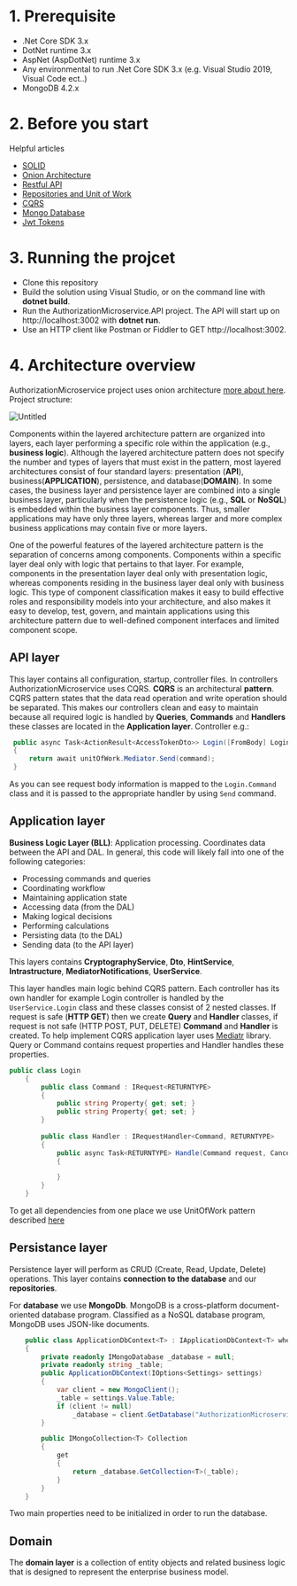 # 1. Prerequisite

- .Net Core SDK 3.x
- DotNet runtime 3.x
- AspNet (AspDotNet) runtime 3.x
- Any environmental to run .Net Core SDK 3.x (e.g. Visual Studio 2019, Visual Code ect..)
- MongoDB 4.2.x

# 2. Before you start

Helpful articles
- [SOLID](https://docs.microsoft.com/en-us/archive/msdn-magazine/2014/may/csharp-best-practices-dangers-of-violating-solid-principles-in-csharp)
- [Onion Architecture](https://www.c-sharpcorner.com/article/onion-architecture-in-asp-net-core-mvc/)
- [Restful API](https://docs.microsoft.com/en-us/aspnet/web-api/overview/older-versions/build-restful-apis-with-aspnet-web-api)
- [Repositories and Unit of Work](https://docs.microsoft.com/en-us/aspnet/mvc/overview/older-versions/getting-started-with-ef-5-using-mvc-4/implementing-the-repository-and-unit-of-work-patterns-in-an-asp-net-mvc-application)
- [CQRS](https://medium.com/@ducmeit/net-core-using-cqrs-pattern-with-mediatr-part-1-55557e90931b)
- [Mongo Database](https://www.mongodb.com/blog/post/quick-start-c-sharp-and-mongodb-starting-and-setup)
- [Jwt Tokens](https://www.c-sharpcorner.com/article/jwt-json-web-token-authentication-in-asp-net-core/)

# 3. Running the projcet
 
- Clone this repository
- Build the solution using Visual Studio, or on the command line with **dotnet build**.
- Run the AuthorizationMicroservice.API project. The API will start up on http://localhost:3002 with **dotnet run**.
- Use an HTTP client like Postman or Fiddler to GET http://localhost:3002.

# 4. Architecture overview

AuthorizationMicroservice project uses onion architecture [more about here](https://www.codeguru.com/csharp/csharp/cs_misc/designtechniques/understanding-onion-architecture.html#:~:text=Onion%20Architecture%20is%20based%20on,on%20the%20actual%20domain%20models.). 
Project structure:


![Untitled](https://res.cloudinary.com/practicaldev/image/fetch/s--sWdyI1q4--/c_limit%2Cf_auto%2Cfl_progressive%2Cq_auto%2Cw_880/https://dev-to-uploads.s3.amazonaws.com/i/dhti2v0e1smn055tages.png)

Components within the layered architecture pattern are organized into layers, each layer performing a specific role within the application (e.g., **business logic**). Although the layered architecture pattern does not specify the number and types of layers that must exist in the pattern, most layered architectures consist of four standard layers: presentation (**API**), business(**APPLICATION**), persistence, and database(**DOMAIN**). In some cases, the business layer and persistence layer are combined into a single business layer, particularly when the persistence logic (e.g., **SQL** or **NoSQL**) is embedded within the business layer components. Thus, smaller applications may have only three layers, whereas larger and more complex business applications may contain five or more layers.

One of the powerful features of the layered architecture pattern is the separation of concerns among components. Components within a specific layer deal only with logic that pertains to that layer. For example, components in the presentation layer deal only with presentation logic, whereas components residing in the business layer deal only with business logic. This type of component classification makes it easy to build effective roles and responsibility models into your architecture, and also makes it easy to develop, test, govern, and maintain applications using this architecture pattern due to well-defined component interfaces and limited component scope.

## API layer

This layer contains all configuration, startup, controller files. In controllers AuthorizationMicroservice uses CQRS.
**CQRS** is an architectural **pattern**. CQRS pattern states that the data read operation and write operation should be separated. This makes our controllers clean and easy to maintain because all required logic is handled by **Queries**, **Commands** and **Handlers** these classes are located in the **Application layer**. Controller e.g.:
```csharp
 public async Task<ActionResult<AccessTokenDto>> Login([FromBody] Login.Command command)
 {
     return await unitOfWork.Mediator.Send(command);
 }
```
As you can see request body information is mapped to the `Login.Command` class and it is passed to the appropriate handler by using `Send` command.

## Application layer

**Business Logic Layer (BLL)**: Application processing. Coordinates data between the API and DAL. In general, this code will likely fall into one of the following categories:

-   Processing commands and queries
-   Coordinating workflow
-   Maintaining application state
-   Accessing data (from the DAL)
-   Making logical decisions
-   Performing calculations
-   Persisting data (to the DAL)
-   Sending data (to the API layer)

This layers contains **CryptographyService**, **Dto**, **HintService**, **Intrastructure**, **MediatorNotifications**, **UserService**.

This layer handles main logic behind CQRS pattern. Each controller has its own handler for example Login controller is handled by the `UserService.Login` class and these classes consist of 2 nested classes. If request is safe (**HTTP GET**) then we create **Query** and **Handler** classes, if request is not safe (HTTP POST, PUT, DELETE) **Command** and **Handler** is created. To help implement CQRS application layer uses [Mediatr](https://dotnetcoretutorials.com/2019/04/30/the-mediator-pattern-part-3-mediatr-library/) library. Query or Command contains request properties and Handler handles these properties.

```csharp
public class Login
    {
        public class Command : IRequest<RETURNTYPE>
        {
            public string Property{ get; set; }
            public string Property{ get; set; }
        }
        
        public class Handler : IRequestHandler<Command, RETURNTYPE>
        {
            public async Task<RETURNTYPE> Handle(Command request, CancellationToken cancellationToken)
            {

            }
        }
    }
```

To get all dependencies from one place we use UnitOfWork pattern described [here](https://docs.microsoft.com/en-us/aspnet/mvc/overview/older-versions/getting-started-with-ef-5-using-mvc-4/implementing-the-repository-and-unit-of-work-patterns-in-an-asp-net-mvc-application) 

## Persistance layer

Persistence layer will perform as CRUD (Create, Read, Update, Delete) operations. This layer contains **connection to the database** and our **repositories**.

For **database** we use **MongoDb**. MongoDB is a cross-platform document-oriented database program. Classified as a NoSQL database program, MongoDB uses JSON-like documents. 

```csharp
    public class ApplicationDbContext<T> : IApplicationDbContext<T> where T : class
    {
        private readonly IMongoDatabase _database = null;
        private readonly string _table;
        public ApplicationDbContext(IOptions<Settings> settings)
        {
            var client = new MongoClient();
            _table = settings.Value.Table;
            if (client != null)
                _database = client.GetDatabase("AuthorizationMicroservice");
        }

        public IMongoCollection<T> Collection
        {
            get
            {
                return _database.GetCollection<T>(_table);
            }
        }
    }
```


Two main properties need to be initialized in order to run the database. 

## Domain

The **domain layer** is a collection of entity objects and related business logic that is designed to represent the enterprise business model.
